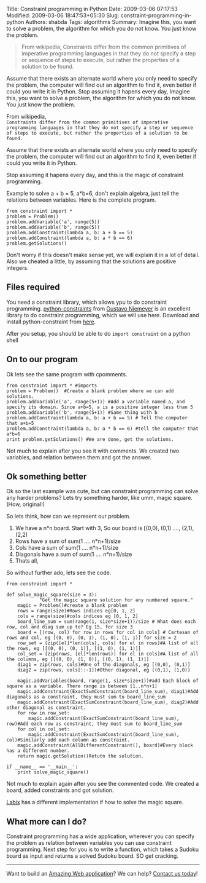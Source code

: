 Title: Constraint programming in Python
Date: 2009-03-06 07:17:53
Modified: 2009-03-06 18:47:53+05:30
Slug: constraint-programming-in-python
Authors: shabda
Tags: algorithms
Summary: Imagine this, you want to solve a problem, the algorithm for which you do not know. You just know the problem. <blockquote class="right"> From wikipedia, Constraints differ from the common primitives of imperative programming languages in that they do not specify a step or sequence of steps to execute, but rather the properties of a solution to be found. </blockquote> Assume that there exists an alternate world where you only need to specify the problem, the computer will find out an algorithm to find it, even better if could you write it in Python. Stop assuming it hapens every day,
Imagine this, you want to solve a problem, the algorithm for which you do not know. You just know the problem.


From wikipedia,  
    `Constraints differ from the common primitives of imperative programming languages in that they do not specify a step or sequence of steps to execute, but rather the properties of a solution to be found.`



Assume that there exists an alternate world where you only need to specify the problem, the computer will find out 
an algorithm to find it, even better if could you write it in Python.

Stop assuming it hapens every day, and this is the magic of constraint programming.

Example to solve  a + b = 5, a*b=6, don't explain algebra, just tell the relations between variables. Here is the complete program.
	
	from constraint import *
	problem = Problem()
	problem.addVariable('a', range(5))
	problem.addVariable('b', range(5))
	problem.addConstraint(lambda a, b: a + b == 5)
	problem.addConstraint(lambda a, b: a * b == 6)
	problem.getSolutions()

Don't worry if this doesn't make sense yet, we will explain it in a lot of detail. Also we cheated a little, by assuming that the solutions are positive integers.

Files required
------------------

You need a constraint library, which allows ypu to do constraint programming. [python-constraints](http://labix.org/python-constraint) from [Gustavo Niemeyer](http://labix.org/) is an excellent library to do constraint programming, which we will use here. Download and install python-constraint from [here](http://labix.org/python-constraint).

After you setup, you should be able to do `import constraint` on a python shell

On to our program
---------------------

Ok lets see the same program with cpomments.

	from constraint import * #imports
	problem = Problem()  #Create a blank problem where we can add solutions.
	problem.addVariable('a', range(5+1)) #Add a variable named a, and specify its domain. Since a+b=5, a is a positive integer less than 5
	problem.addVariable('b', range(5+1)) #Same thing with b
	problem.addConstraint(lambda a, b: a + b == 5) # Tell the computer that a+b=5
	problem.addConstraint(lambda a, b: a * b == 6) #tell the computer that a*b=6
	print problem.getSolutions() #We are done, get the solutions.

Not much to explain after you see it with comments. We created two variables, and relation between them and got the answer.

Ok something better
------------------------

Ok so the last example was cute, but can constraint programming can solve any harder problems? Lets try something harder, like umm, magic square. (How, original!)

So lets think, how can we represent our problem.

1. We have a n*n board. Start with 3, So our board is [(0,0), (0,1) ...., (2,1), (2,2)
2. Rows have a sum of sum(1 .... n*n+1)/size
2. Cols have a sum of sum(1 .... n*n+1)/size
4. Diagonals have a sum of sum(1 .... n*n+1)/size
5. Thats all,

So without further ado, lets see the code.

	from constraint import *

	def solve_magic_square(size = 3):
                "Get the magic square solution for any numbered square."
		magic = Problem()#create a blank problem
		rows = range(size)#Rows indices eg[0, 1, 2]
		cols = range(size)#cols indices eg [0, 1, 2]
		board_line_sum = sum(range(1, size*size+1))/size # What does each row, col and diag sum up to? Eg 15, for size 3
		board = [(row, col) for row in rows for col in cols] # Cartesan of rows and col, eg [(0, 0), (0, 1), (1, 0), (1, 1)] for size = 2
		row_set = [zip([el]*len(cols), cols) for el in rows]#A list of all the rows, eg [[(0, 0), (0, 1)], [(1, 0), (1, 1)]]
		col_set = [zip(rows, [el]*len(rows)) for el in cols]#A list of all the columns, eg [[(0, 0), (1, 0)], [(0, 1), (1, 1)]]
		diag1 = zip(rows, cols)#One of the diagonals, eg [(0,0), (0,1)]
		diag2 = zip(rows, cols[::-1])#Other diagonal, eg [(0,1), (1,0)]

		magic.addVariables(board, range(1, size*size+1))#add Each block of square as a variable. There range is between [1..n*n+1]
		magic.addConstraint(ExactSumConstraint(board_line_sum), diag1)#Add diagonals as a constraint, they must sum to board_line_sum
		magic.addConstraint(ExactSumConstraint(board_line_sum), diag2)#Add other diagonal as constraint.
		for row in row_set:
		    magic.addConstraint(ExactSumConstraint(board_line_sum), row)#Add each row as constraint, they must sum to board_line_sum
		for col in col_set:
		    magic.addConstraint(ExactSumConstraint(board_line_sum), col)#Similarly add each column as constraint.
		magic.addConstraint(AllDifferentConstraint(), board)#Every block has a different number.
		return magic.getSolution()Retutn the solution.

	if __name__ == '__main__':
	    print solve_magic_square()

Not much to explain again after you see the commented code. We created a board, added constraints and got solution.

[Labix](http://labix.org/python-constraint) has a different implementation if how to solve the magic square.

What more can I do?
--------------------------
Constraint programming has a wide application, wherever you can specify the problem as relation between variables you can use constraint programming. Next step for you is to write a function, which takes a Sudoku board as input and returns a solved Sudoku board. SO get cracking.

---------------------

Want to build an [Amazing Web application](http://www.uswaretech.com/)? We can help? [Contact us today](http://www.uswaretech.com/contact/)!



